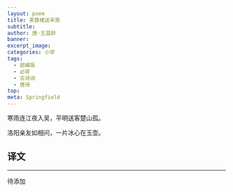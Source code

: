 ```yaml
---
layout: poem
title: 芙蓉楼送辛渐
subtitle: 
author: 唐·王昌龄
banner: 
excerpt_image: 
categories: 小学
tags:
  - 部编版
  - 必背
  - 古诗词
  - 唐诗
top: 
meta: Springfield
---
```


寒雨连江夜入吴，平明送客楚山孤。

洛阳亲友如相问，一片冰心在玉壶。


## 译文

---

待添加
